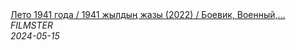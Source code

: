 <!--2024-05-15 07:00:33-->
<div class="yb">
  <a class="nodecor" href="/posts.html?filmy/leto_1941_goda_1941_jyldy_jazy_2022_boevik_voennyj_istoriya">
    <img class="preview" data-videoid="xIJI6z_dcNc" src="https://i1.ytimg.com/vi/xIJI6z_dcNc/hqdefault.jpg" align="middle" alt="">
  </a>
  <div class="inlbl text">
    <a class="nodecor" href="/posts.html?filmy/leto_1941_goda_1941_jyldy_jazy_2022_boevik_voennyj_istoriya">Лето 1941 года / 1941 жылдың жазы (2022) / Боевик, Военный,...</a><br>
    <i class="smaller2">FILMSTER</i><br>
    <i class="smaller3">2024-05-15</i>
  </div>
</div>
